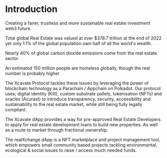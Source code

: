 # Introduction

Creating a fairer, trustless and more sustainable real estate investment web3 future. 

Total global Real Estate was valued at over $378.7 trillion at the end of 2022 yet only 1.1% of the global population own half of all the world's wealth.

Nearly 40% of global carbon dioxide emissions come from the real estate sector.

An estimated 150 million people are homeless globally, though the real number is probably higher.

The Xcavate Protocol tackles these issues by leveraging the power of blockchain technology as a Parachain / Appchain on Polkadot. Our protocol uses; digital identity (Kilt), custom substrate pallets, tokenisation (NFTs) and oracles (Acurast) to introduce transparency, security, accessibility and sustainability to the real estate market, while still being fully legally compliant.

The Xcavate dApp provides a way for pre-approved Real Estate Developers to apply for real estate development loans to build new properties. As well as a route to market through fractional ownership.

The realXchange dApp is a NFT marketplace and project management tool, which empowers small community based projects tackling environmental, ecological & social issues to raise / access much needed funds.
